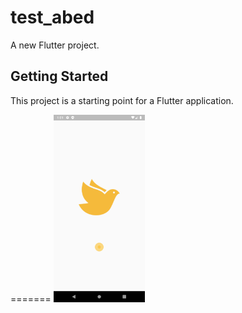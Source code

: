 # test_abed

A new Flutter project.

## Getting Started

This project is a starting point for a Flutter application.

=======
<img src="images/test.png" height=300>

